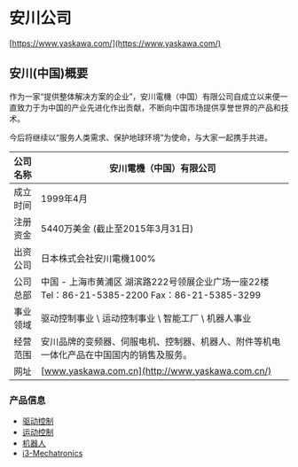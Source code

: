 # 安川公司

[https://www.yaskawa.com/](https://www.yaskawa.com/)

## 安川(中国)概要
作为一家“提供整体解决方案的企业”，安川電機（中国）有限公司自成立以来便一直致力于为中国的产业先进化作出贡献，不断向中国市场提供享誉世界的产品和技术。

今后将继续以“服务人类需求、保护地球环境”为使命，与大家一起携手共进。




| 公司名称 | 安川電機（中国）有限公司                                     |
| :------- | ------------------------------------------------------------ |
| 成立时间 | 1999年4月                                                    |
| 注册资金 | 5440万美金 (截止至2015年3月31日)                             |
| 出资公司 | 日本株式会社安川電機100%                                     |
| 公司总部 | 中国 - 上海市黄浦区 湖滨路222号领展企业广场一座22楼 Tel：86-21-5385-2200 Fax：86-21-5385-3299 |
| 事业领域 | 驱动控制事业 \ 运动控制事业 \ 智能工厂 \ 机器人事业          |
| 经营范围 | 安川品牌的变频器、伺服电机、控制器、机器人、附件等机电一体化产品在中国国内的销售及服务。 |
| 网址     | [www.yaskawa.com.cn](http://www.yaskawa.com.cn/)             |


### 产品信息

- [驱动控制](https://www.yaskawa.com.cn/product/product1.aspx)
- [运动控制](https://www.yaskawa.com.cn/product/product3.aspx)
- [机器人](https://www.yaskawa.com.cn/product/robot.aspx)
- [i3-Mechatronics](https://www.yaskawa.com.cn/product/product4.aspx)